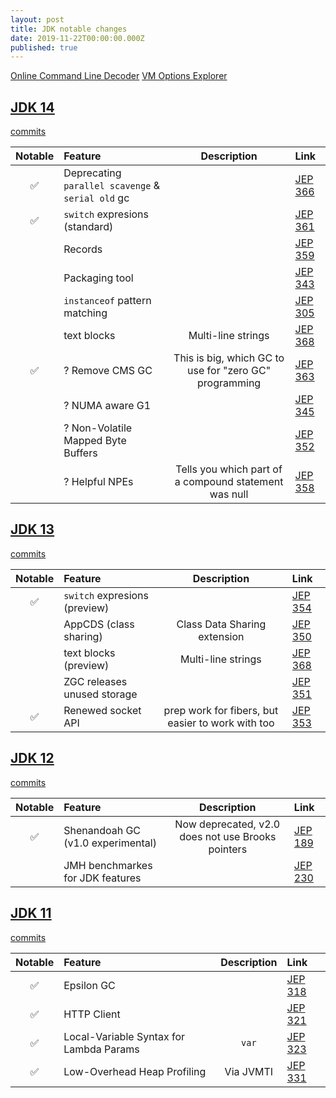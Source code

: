 ```yaml
---
layout: post
title: JDK notable changes
date: 2019-11-22T00:00:00.000Z
published: true
---
```

[Online Command Line Decoder](https://jacoline.dev/inspect)
[VM Options Explorer](https://chriswhocodes.com/hotspot_options_jdk11.html)

## [JDK 14](https://openjdk.java.net/projects/jdk/14/)
[commits](https://builds.shipilev.net/backports-monitor/release-notes-14.txt)

| Notable | Feature                                           |                      Description                       | Link                                         |
|:-------:|:--------------------------------------------------|:------------------------------------------------------:|:---------------------------------------------|
|    ✅    | Deprecating `parallel scavenge` & `serial old` gc |                                                        | [JEP 366](https://openjdk.java.net/jeps/366) |
|    ✅    | `switch` expresions (standard)                    |                                                        | [JEP 361](https://openjdk.java.net/jeps/361) |
|         | Records                                           |                                                        | [JEP 359](https://openjdk.java.net/jeps/359) |
|         | Packaging tool                                                                                            || [JEP 343](https://openjdk.java.net/jeps/343) |
|         | `instanceof` pattern matching                                                                             || [JEP 305](https://openjdk.java.net/jeps/305) |
|         | text blocks                                       |                   Multi-line strings                   | [JEP 368](https://openjdk.java.net/jeps/368) |
|    ✅    | ? Remove CMS GC                                   | This is big, which GC to use for "zero GC" programming | [JEP 363](https://openjdk.java.net/jeps/363) |
|         | ? NUMA aware G1                                   |                                                        | [JEP 345](https://openjdk.java.net/jeps/345) |
|         | ? Non-Volatile Mapped Byte Buffers                |                                                        | [JEP 352](https://openjdk.java.net/jeps/352) |
|         | ? Helpful NPEs                                    | Tells you which part of a compound statement was null  | [JEP 358](https://openjdk.java.net/jeps/358) |

## [JDK 13](https://openjdk.java.net/projects/jdk/13/)
[commits](https://builds.shipilev.net/backports-monitor/release-notes-13.txt)

| Notable | Feature                       |                    Description                    | Link                                         |
|:-------:|:------------------------------|:-------------------------------------------------:|:---------------------------------------------|
|    ✅    | `switch` expresions (preview) |                                                   | [JEP 354](https://openjdk.java.net/jeps/354) |
|         | AppCDS (class sharing)        |           Class Data Sharing extension            | [JEP 350](https://openjdk.java.net/jeps/350) |
|         | text blocks (preview)         |                Multi-line strings                 | [JEP 368](https://openjdk.java.net/jeps/368) |
|         | ZGC releases unused storage   |                                                   | [JEP 351](https://openjdk.java.net/jeps/351) |
|    ✅    | Renewed socket API            | prep work for fibers, but easier to work with too | [JEP 353](https://openjdk.java.net/jeps/353) |

## [JDK 12](https://openjdk.java.net/projects/jdk/12/)
[commits](https://builds.shipilev.net/backports-monitor/release-notes-12.txt)

| Notable | Feature                           |                    Description                    | Link                                         |
|:-------:|:----------------------------------|:-------------------------------------------------:|:---------------------------------------------|
|    ✅    | Shenandoah GC (v1.0 experimental) | Now deprecated, v2.0 does not use Brooks pointers | [JEP 189](https://openjdk.java.net/jeps/189) |
|         | JMH benchmarkes for JDK features                                                     || [JEP 230](https://openjdk.java.net/jeps/230) |

## [JDK 11](https://openjdk.java.net/projects/jdk/11/)
[commits](https://builds.shipilev.net/backports-monitor/release-notes-11.txt)

| Notable | Feature                                 | Description | Link                                         |
|:-------:|:----------------------------------------|:-----------:|:---------------------------------------------|
|    ✅    | Epsilon GC                              |             | [JEP 318](https://openjdk.java.net/jeps/318) |
|    ✅    | HTTP Client                             |             | [JEP 321](https://openjdk.java.net/jeps/321) |
|    ✅    | Local-Variable Syntax for Lambda Params |    `var`    | [JEP 323](https://openjdk.java.net/jeps/323) |
|    ✅    | Low-Overhead Heap Profiling             |  Via JVMTI  | [JEP 331](https://openjdk.java.net/jeps/331) |
